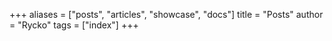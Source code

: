 +++
aliases = ["posts", "articles", "showcase", "docs"]
title = "Posts"
author = "Rycko"
tags = ["index"]
+++
